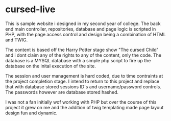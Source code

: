 # cursed-live
This is sample website i designed in my second year of college. The back end main controller, repositories, database and page logic is scripted in PHP, with the page access control and design being a combination of HTML and TWIG.

The content is based off the Harry Potter stage show "The cursed Child" and i dont claim any of the rights to any of the content, only the code. The database is a MYSQL database with a simple php script to fire up the database on the inital execution of the site.

The session and user management is hard coded, due to time contraints at the project completion stage. I intend to return to this project and replace that with database stored sessions ID's and username/password controls. The passwords however are database stored hashed.

I was not a fan initially wof working with PHP but over the course of this project it grew on me and the addition of twig templating made page layout design fun and dynamic.
